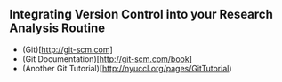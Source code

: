 Integrating Version Control into your Research Analysis Routine
-

* (Git)[http://git-scm.com]
* (Git Documentation)[http://git-scm.com/book]
* (Another Git Tutorial)[http://nyuccl.org/pages/GitTutorial)
